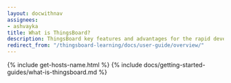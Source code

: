 ```yaml
---
layout: docwithnav
assignees:
- ashvayka
title: What is ThingsBoard?
description: ThingsBoard key features and advantages for the rapid development of IoT projects and applications.
redirect_from: "/thingsboard-learning/docs/user-guide/overview/"
---
```


{% include get-hosts-name.html %}
{% include docs/getting-started-guides/what-is-thingsboard.md %}
